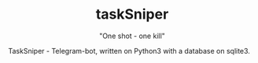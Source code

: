 <h1 align="center">taskSniper</h3>
<p align="center">"One shot - one kill"</p>
<p>TaskSniper - Telegram-bot, written on Python3 with a database on sqlite3.</p>

<p></p>

